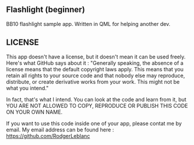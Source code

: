 Flashlight (beginner)
--------------
BB10 flashlight sample app. Written in QML for helping another dev.


LICENSE
--------------
This app doesn't have a license, but it doesn't mean it can be used freely. Here's what GitHub says about it :
"Generally speaking, the absence of a license means that the default copyright laws apply. This means that you retain all rights to your source code and that nobody else may reproduce, distribute, or create derivative works from your work. This might not be what you intend."

In fact, that's what I intend. You can look at the code and learn from it, but YOU ARE NOT ALLOWED TO COPY, REPRODUCE OR PUBLISH THIS CODE ON YOUR OWN NAME.

If you want to use this code inside one of your app, please contat me by email. My email address can be found here :
https://github.com/RodgerLeblanc
